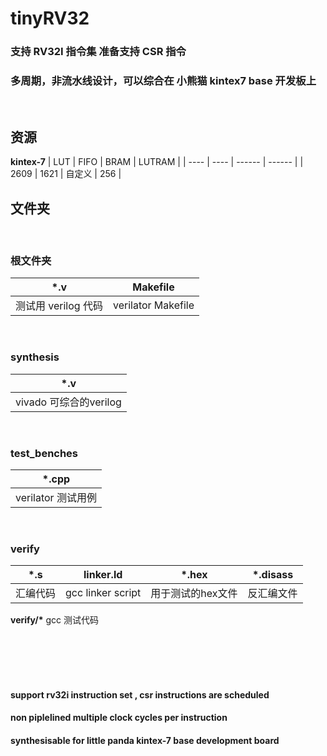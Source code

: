 # **tinyRV32**  
  
### 支持 RV32I 指令集 准备支持 CSR 指令  
### 多周期，非流水线设计，可以综合在 小熊猫 kintex7 base 开发板上  

<br>

## 资源 

**kintex-7**
|  LUT   | FIFO  |   BRAM  | LUTRAM | 
|  ----  | ----  |  ------ | ------ |
| 2609   | 1621  |   自定义 |  256   |

## 文件夹 
<br>

### 根文件夹
|  *.v                 |      Makefile        | 
|  ------------------  | -------------------- |  
|  测试用 verilog 代码  | verilator Makefile   |   

<br>

### **synthesis**

|  *.v                   | 
|  ------------------    |  
|  vivado 可综合的verilog  |    

<br>

### **test_benches**

|  *.cpp                   | 
|  ------------------      |  
|  verilator 测试用例        |

<br>

### **verify**

|  *.s                  | linker.ld          |   *.hex          |  *.disass
|  ------------------   |  ----------------  | ---------------- | -----------
|  汇编代码              |  gcc linker script |  用于测试的hex文件 |  反汇编文件
**verify/\***    gcc 测试代码


<br>
<br><br><br>

#### **support rv32i instruction set , csr instructions are scheduled**
#### **non piplelined multiple clock cycles per instruction**
#### **synthesisable for little panda kintex-7 base development board**

